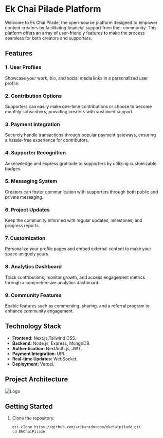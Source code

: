 # Ek Chai Pilade Platform

Welcome to Ek Chai Pilade, the open-source platform designed to empower content creators by facilitating financial support from their community. This platform offers an array of user-friendly features to make the process seamless for both creators and supporters.

## Features

### 1. User Profiles
Showcase your work, bio, and social media links in a personalized user profile.

### 2. Contribution Options
Supporters can easily make one-time contributions or choose to become monthly subscribers, providing creators with sustained support.

### 3. Payment Integration
Securely handle transactions through popular payment gateways, ensuring a hassle-free experience for contributors.

### 4. Supporter Recognition
Acknowledge and express gratitude to supporters by utilizing customizable badges.

### 5. Messaging System
Creators can foster communication with supporters through both public and private messaging.

### 6. Project Updates
Keep the community informed with regular updates, milestones, and progress reports.

### 7. Customization
Personalize your profile pages and embed external content to make your space uniquely yours.

### 8. Analytics Dashboard
Track contributions, monitor growth, and access engagement metrics through a comprehensive analytics dashboard.

### 9. Community Features
Enable features such as commenting, sharing, and a referral program to enhance community engagement.

## Technology Stack

- **Frontend:** Next.js,Tailwind CSS.
- **Backend:** Node.js, Express, MongoDB.
- **Authentication:** NextAuth.js, JWT.
- **Payment Integration:** UPI.
- **Real-time Updates:** WebSocket.
- **Deployment:** Vercel.


## Project Architecture

![Logo](/public/diagram-export-31-01-2024-13_01_31.png)



## Getting Started

1. Clone the repository:
   ```bash
   git clone https://github.com/arihantdotcom/ekchaipilade.git
   cd EkChaiPilade
